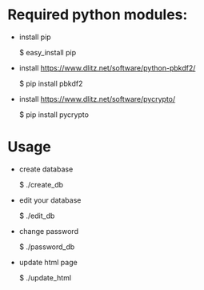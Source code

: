 # Required python modules:
- install pip

	$ easy_install pip

- install https://www.dlitz.net/software/python-pbkdf2/

	$ pip install pbkdf2

- install https://www.dlitz.net/software/pycrypto/

	$ pip install pycrypto

# Usage

- create database

	$ ./create_db

- edit your database

	$ ./edit_db

- change password

	$ ./password_db

- update html page

	$ ./update_html
